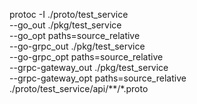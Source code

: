protoc -I ./proto/test_service \
--go_out ./pkg/test_service \
--go_opt paths=source_relative \
--go-grpc_out ./pkg/test_service \
--go-grpc_opt paths=source_relative \
--grpc-gateway_out ./pkg/test_service \
--grpc-gateway_opt paths=source_relative \
./proto/test_service/api/**/*.proto
